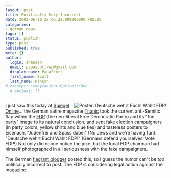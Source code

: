 ```yaml
---
layout: post
title: Politically Very Incorrect
date: 2002-06-10 22:06:22.000000000 +02:00
categories:
- german news
tags: []
status: publish
type: post
published: true
meta: {}
author:
  login: shanson
  email: papascott-wp@gmail.com
  display_name: PapaScott
  first_name: Scott
  last_name: Hanson
# excerpt: !ruby/object:Hpricot::Doc
  # options: {}
---
```

<p><a href="http://www.titanic-magazin.de"><img src="http://www.spiegel.de/img/0,1020,189511,00.jpg" border="0" align="right" alt="Poster: Deutsche wehrt Euch! Wählt FDP!" /></a>I just saw this today at <a href="http://www.spiegel.de/politik/deutschland/0,1518,200154,00.html">Spiegel Online</a>... the German satire magazine <a href="http://www.titanic-magazin.de">Titanic</a> took the current anti-Semitic flap within the <a href="http://www.fdp.de">FDP</a> (the neo-liberal Free Democratic Party) and its "fun party" image to its natural conclusion, and sent fake election campaigners (in party colors, yellow shirts and blue ties) and tasteless posters to Eisenach. "Judenfrei and Spass dabei" (No Jews and we're having fun). "Deutsche wehrt Euch! Wählt FDP!" (Germans defend yourselves! Vote FDP!) Not only did noone notice the joke, but the local FDP chairman had himself photographed in all seriousness with the fake campaigners.   </p>
<p>The German <a href="http://flagr.antville.org/20020610/63363/">flagrant blogger</a> posted this, so I guess the humor can't be <i>too</i> politically incorrect to post. The FDP is considering legal action against the magazine.</p>
